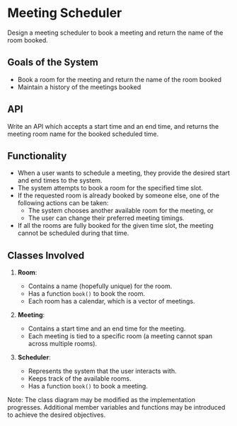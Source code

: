 # Meeting Scheduler

Design a meeting scheduler to book a meeting and return the name of the room booked.

## Goals of the System

- Book a room for the meeting and return the name of the room booked
- Maintain a history of the meetings booked

## API

Write an API which accepts a start time and an end time, and returns the meeting room name for the booked scheduled time.

## Functionality

- When a user wants to schedule a meeting, they provide the desired start and end times to the system.
- The system attempts to book a room for the specified time slot.
- If the requested room is already booked by someone else, one of the following actions can be taken:
  - The system chooses another available room for the meeting, or
  - The user can change their preferred meeting timings.
- If all the rooms are fully booked for the given time slot, the meeting cannot be scheduled during that time.

## Classes Involved

1. **Room**:
   - Contains a name (hopefully unique) for the room.
   - Has a function `book()` to book the room.
   - Each room has a calendar, which is a vector of meetings.

2. **Meeting**:
   - Contains a start time and an end time for the meeting.
   - Each meeting is tied to a specific room (a meeting cannot span across multiple rooms).

3. **Scheduler**:
   - Represents the system that the user interacts with.
   - Keeps track of the available rooms.
   - Has a function `book()` to book a meeting.

Note: The class diagram may be modified as the implementation progresses. Additional member variables and functions may be introduced to achieve the desired objectives.
